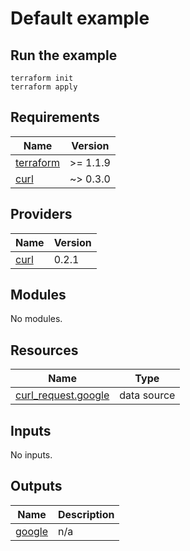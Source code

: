 # Default example

## Run the example

```shell
terraform init
terraform apply
```

<!-- BEGIN_TF_DOCS -->
## Requirements

| Name | Version |
|------|---------|
| <a name="requirement_terraform"></a> [terraform](#requirement\_terraform) | >= 1.1.9 |
| <a name="requirement_curl"></a> [curl](#requirement\_curl) | ~> 0.3.0 |

## Providers

| Name | Version |
|------|---------|
| <a name="provider_curl"></a> [curl](#provider\_curl) | 0.2.1 |

## Modules

No modules.

## Resources

| Name | Type |
|------|------|
| [curl_request.google](https://registry.terraform.io/providers/marcofranssen/curl/latest/docs/data-sources/request) | data source |

## Inputs

No inputs.

## Outputs

| Name | Description |
|------|-------------|
| <a name="output_google"></a> [google](#output\_google) | n/a |
<!-- END_TF_DOCS -->
